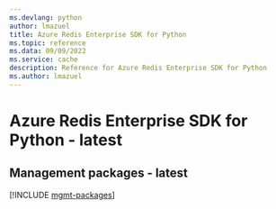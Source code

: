 ```yaml
---
ms.devlang: python
author: lmazuel
title: Azure Redis Enterprise SDK for Python
ms.topic: reference
ms.data: 09/09/2022
ms.service: cache
description: Reference for Azure Redis Enterprise SDK for Python
ms.author: lmazuel
---
```

# Azure Redis Enterprise SDK for Python - latest

## Management packages - latest
[!INCLUDE [mgmt-packages](redis-enterprise-mgmt-index.md)]